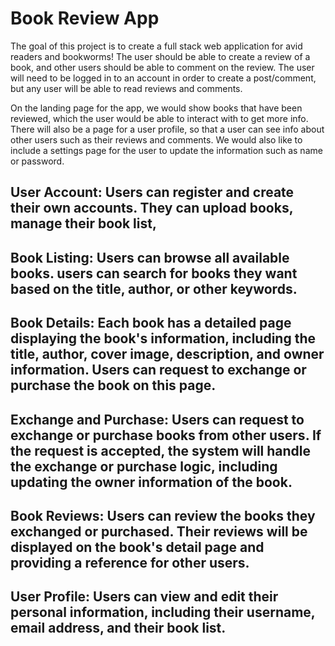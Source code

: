# Book Review App

The goal of this project is to create a full stack web application for avid readers and bookworms! The user should be able to create a review of a book, and other users should be able to comment on the review. The user will need to be logged in to an account in order to create a post/comment, but any user will be able to read reviews and comments.

On the landing page for the app, we would show books that have been reviewed, which the user would be able to interact with to get more info. There will also be a page for a user profile, so that a user can see info about other users such as their reviews and comments. We would also like to include a settings page for the user to update the information such as name or password.


## User Account: Users can register and create their own accounts. They can upload books, manage their book list, 

## Book Listing: Users can browse all available books.  users can search for books they want based on the title, author, or other keywords.

## Book Details: Each book has a detailed page displaying the book's information, including the title, author, cover image, description, and owner information. Users can request to exchange or purchase the book on this page.

## Exchange and Purchase: Users can request to exchange or purchase books from other users. If the request is accepted, the system will handle the exchange or purchase logic, including updating the owner information of the book.

## Book Reviews: Users can review the books they exchanged or purchased. Their reviews will be displayed on the book's detail page and providing a reference for other users.

## User Profile: Users can view and edit their personal information, including their username, email address, and their book list.




